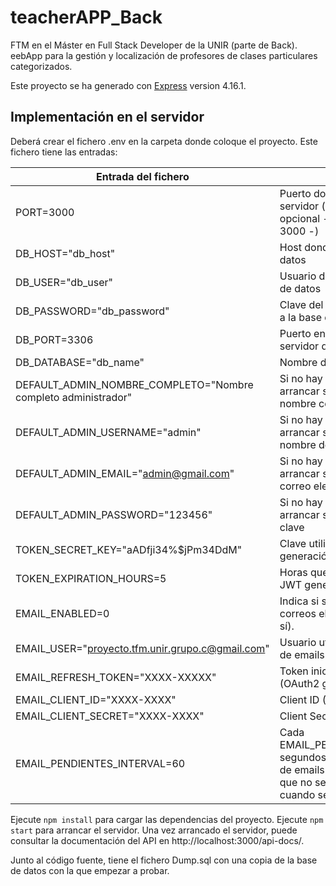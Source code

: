 # teacherAPP_Back
FTM en el Máster en Full Stack Developer de la UNIR (parte de Back). eebApp para la gestión y localización de profesores de clases particulares categorizados.

Este proyecto se ha generado con [Express](https://github.com/expressjs/express) version 4.16.1.

## Implementación en el servidor

Deberá crear el fichero .env en la carpeta donde coloque el proyecto. Este fichero tiene las entradas:

| Entrada del fichero | Descripción |
| --- | --- |
| PORT=3000 | Puerto donde escuchará el servidor (esta entrada es opcional - valor por defecto 3000 -) |
| DB_HOST="db_host" | Host donde está la base de datos |
| DB_USER="db_user" | Usuario de conexión a la base de datos |
| DB_PASSWORD="db_password" | Clave del usuario para conectar a la base de datos |
| DB_PORT=3306 | Puerto en el que escucha el servidor de base de datos |
| DB_DATABASE="db_name" | Nombre de la base de datos |
| DEFAULT_ADMIN_NOMBRE_COMPLETO="Nombre completo administrador" | Si no hay administradores, al arrancar se crea uno con este nombre completo |
| DEFAULT_ADMIN_USERNAME="admin" | Si no hay administradores, al arrancar se crea uno con este nombre de usuario |
| DEFAULT_ADMIN_EMAIL="admin@gmail.com" | Si no hay administradores, al arrancar se crea uno con este correo electrónico |
| DEFAULT_ADMIN_PASSWORD="123456" | Si no hay administradores, al arrancar se crea uno con esta clave |
| TOKEN_SECRET_KEY="aADfji34%$jPm34DdM" | Clave utilizada para la generación de los JWT |
| TOKEN_EXPIRATION_HOURS=5 | Horas que tardan en expirar los JWT generados |
| EMAIL_ENABLED=0 | Indica si se realizará el envío de correos electronicos (0 no, 1 sí). |
| EMAIL_USER="proyecto.tfm.unir.grupo.c@gmail.com" | Usuario utilizado par el envío de emails |
| EMAIL_REFRESH_TOKEN="XXXX-XXXXX" | Token inicialmente asignado (OAuth2 google) |
| EMAIL_CLIENT_ID="XXXX-XXXX" | Client ID (OAuth2 google) |
| EMAIL_CLIENT_SECRET="XXXX-XXXX" | Client Secret (OAuth2 google) |
| EMAIL_PENDIENTES_INTERVAL=60 | Cada EMAIL_PENDIENTES_INTERVAL segundos, se reintenta el envío de emails pendientes (aquellos que no se pudieron enviar cuando se generaron) |

Ejecute `npm install` para cargar las dependencias del proyecto. Ejecute `npm start` para arrancar el servidor. Una vez arrancado el servidor, puede consultar la documentación del API en http://localhost:3000/api-docs/.

Junto al código fuente, tiene el fichero Dump.sql con una copia de la base de datos con la que empezar a probar.
